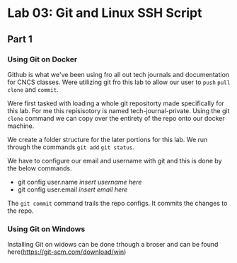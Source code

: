 # Lab 03: Git and Linux SSH Script


## Part 1

### Using Git on Docker


Github is what we've been using fro all out tech journals and documentation for CNCS classes. Were utilizing git fro this lab to allow our user to `push` `pull` `clone` and `commit`.


Were first tasked with loading a whole git repositorty made specifically for this lab. For me this repisisotory is named tech-journal-private. Using the git `clone` command we can copy over the entirety of the repo onto our docker machine. 

We create a folder structure for the later portions for this lab. We run through the commands `git add` `git status`.

We have to configure our email and username with git and this is done by the below commands.

* git config user.name _insert username here_
* git config user.email _insert email here_

The `git commit` command trails the repo configs. It commits the changes to the repo.

### Using Git on Windows

Installing Git on widows can be done trhough a broser and can be found here(https://git-scm.com/download/win)
